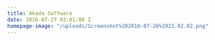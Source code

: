 ```yaml
---
title: Akada Software
date: 2016-07-27 03:01:00 Z
homepage-image: "/uploads/Screenshot%202016-07-26%2023.02.02.png"
---
```


